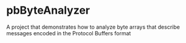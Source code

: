 # pbByteAnalyzer
A project that demonstrates how to analyze byte arrays that describe messages encoded in the Protocol Buffers format
